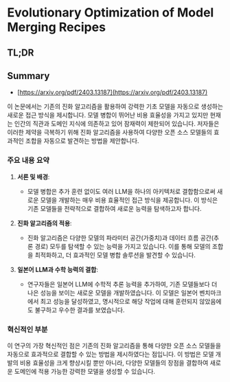 # Evolutionary Optimization of Model Merging Recipes
## TL;DR
## Summary
- [https://arxiv.org/pdf/2403.13187](https://arxiv.org/pdf/2403.13187)

이 논문에서는 기존의 진화 알고리즘을 활용하여 강력한 기초 모델을 자동으로 생성하는 새로운 접근 방식을 제시합니다. 모델 병합이 뛰어난 비용 효율성을 가지고 있지만 현재는 인간의 직관과 도메인 지식에 의존하고 있어 잠재력이 제한되어 있습니다. 저자들은 이러한 제약을 극복하기 위해 진화 알고리즘을 사용하여 다양한 오픈 소스 모델들의 효과적인 조합을 자동으로 발견하는 방법을 제안합니다.

### 주요 내용 요약

1. **서론 및 배경**:
   - 모델 병합은 추가 훈련 없이도 여러 LLM을 하나의 아키텍처로 결합함으로써 새로운 모델을 개발하는 매우 비용 효율적인 접근 방식을 제공합니다. 이 방식은 기존 모델들을 전략적으로 결합하여 새로운 능력을 탐색하고자 합니다.

2. **진화 알고리즘의 적용**:
   - 진화 알고리즘은 다양한 모델의 파라미터 공간(가중치)과 데이터 흐름 공간(추론 경로) 모두를 탐색할 수 있는 능력을 가지고 있습니다. 이를 통해 모델의 조합을 최적화하고, 더 효과적인 모델 병합 솔루션을 발견할 수 있습니다.

3. **일본어 LLM과 수학 능력의 결합**:
   - 연구자들은 일본어 LLM에 수학적 추론 능력을 추가하여, 기존 모델들보다 더 나은 성능을 보이는 새로운 모델을 개발하였습니다. 이 모델은 일본어 벤치마크에서 최고 성능을 달성하였고, 명시적으로 해당 작업에 대해 훈련되지 않았음에도 불구하고 우수한 결과를 보였습니다.

### 혁신적인 부분
이 연구의 가장 혁신적인 점은 기존의 진화 알고리즘을 통해 다양한 오픈 소스 모델들을 자동으로 효과적으로 결합할 수 있는 방법을 제시하였다는 점입니다. 이 방법은 모델 개발의 비용 효율성을 크게 향상시킬 뿐만 아니라, 다양한 모델들의 장점을 결합하여 새로운 도메인에 적용 가능한 강력한 모델을 생성할 수 있습니다.